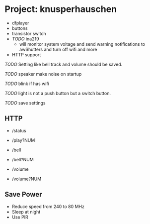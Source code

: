 # Project: knusperhauschen

* dfplayer
* buttons
* transistor switch
* *TODO* ina219
  * will monitor system voltage and send warning notifications to awShutters
    and turn off wifi and more
* HTTP support

*TODO* Setting like bell track and volume should be saved.

*TODO* speaker make noise on startup

*TODO* blink if has wifi

*TODO* light is not a push button but a switch button.

*TODO* save settings


## HTTP

* /status

* /play?NUM

* /bell

* /bell?NUM

* /volume

* /volume?NUM


## Save Power

* Reduce speed from 240 to 80 MHz
* Sleep at night
* Use PIR
